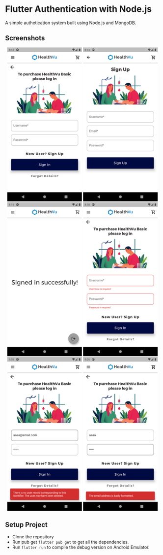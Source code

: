 # Flutter Authentication with Node.js

A simple authetication system built using Node.js and MongoDB. 

## Screenshots

<p align="center">
<img src="screenshots/login.png" height=500>
<img src="screenshots/register.png" height=500>
<img src="screenshots/dashboard.png" height=500>
<img src="screenshots/Validation1.png" height=500>
<img src="screenshots/Validation2.png" height=500>
<img src="screenshots/Validation3.png" height=500>
</p>


## Setup Project

- Clone the repository
- Run pub get `flutter pub get` to get all the dependencies.
- Run `flutter run` to compile the debug version on Android Emulator.


